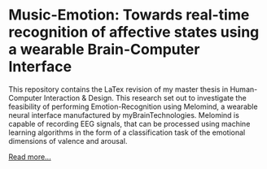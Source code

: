 # Music-Emotion: Towards real-time recognition of affective states using a wearable Brain-Computer Interface

This repository contains the LaTex revision of my master thesis in Human-Computer Interaction & Design.
This research set out to investigate the feasibility of performing Emotion-Recognition
using Melomind, a wearable neural interface manufactured by myBrainTechnologies. Melomind is capable of recording EEG signals, that can be processed using
machine learning algorithms in the form of a classification task of the emotional
dimensions of valence and arousal.

[Read more...](https://drive.google.com/file/d/1_mDoYk-ZotFWqijxp46Omp6hSfjMEnBL/view?usp=sharing)
